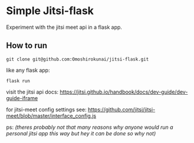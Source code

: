 # Simple Jitsi-flask

Experiment with the jitsi meet api in a flask app.

## How to run

`git clone git@github.com:Omoshirokunai/jitsi-flask.git`

like any flask app:

`flask run`

visit the jitsi api docs: <https://jitsi.github.io/handbook/docs/dev-guide/dev-guide-iframe>

for jitsi-meet config settings see: <https://github.com/jitsi/jitsi-meet/blob/master/interface_config.js>

ps: *(theres probably not that many reasons why anyone would run a personal jitsi app this way but hey it can be done so why not)*
